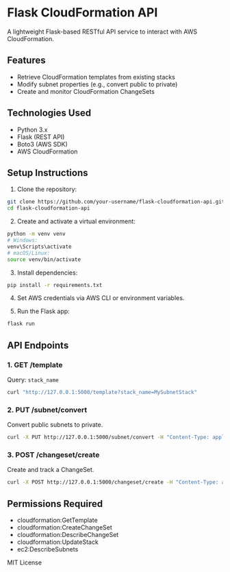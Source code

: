 # Flask CloudFormation API

A lightweight Flask-based RESTful API service to interact with AWS CloudFormation.

## Features

- Retrieve CloudFormation templates from existing stacks
- Modify subnet properties (e.g., convert public to private)
- Create and monitor CloudFormation ChangeSets

## Technologies Used

- Python 3.x  
- Flask (REST API)
- Boto3 (AWS SDK)
- AWS CloudFormation

## Setup Instructions

1. Clone the repository:
```bash
git clone https://github.com/your-username/flask-cloudformation-api.git
cd flask-cloudformation-api
```

2. Create and activate a virtual environment:
```bash
python -m venv venv
# Windows:
venv\Scripts\activate
# macOS/Linux:
source venv/bin/activate
```

3. Install dependencies:
```bash
pip install -r requirements.txt
```

4. Set AWS credentials via AWS CLI or environment variables.

5. Run the Flask app:
```bash
flask run
```

## API Endpoints

### 1. GET /template
Query: `stack_name`
```bash
curl "http://127.0.0.1:5000/template?stack_name=MySubnetStack"
```

### 2. PUT /subnet/convert
Convert public subnets to private.
```bash
curl -X PUT http://127.0.0.1:5000/subnet/convert -H "Content-Type: application/json" -d @template.json
```

### 3. POST /changeset/create
Create and track a ChangeSet.
```bash
curl -X POST http://127.0.0.1:5000/changeset/create -H "Content-Type: application/json" -d @template.json
```

## Permissions Required
- cloudformation:GetTemplate
- cloudformation:CreateChangeSet
- cloudformation:DescribeChangeSet
- cloudformation:UpdateStack
- ec2:DescribeSubnets

MIT License
